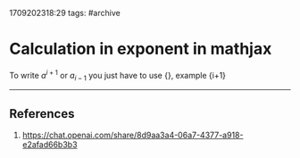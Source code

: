 1709202318:29
tags: #archive
# Calculation in exponent in mathjax
To write $a^{i+1}$ or $a_{i-1}$ you just have to use {}, example {i+1}


---
## References
1. https://chat.openai.com/share/8d9aa3a4-06a7-4377-a918-e2afad66b3b3